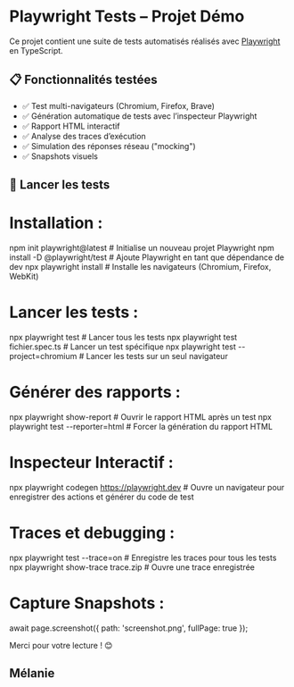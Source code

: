# Playwright Tests – Projet Démo

Ce projet contient une suite de tests automatisés réalisés avec [Playwright](https://playwright.dev/) en TypeScript.

## 📋 Fonctionnalités testées

- ✅ Test multi-navigateurs (Chromium, Firefox, Brave)
- ✅ Génération automatique de tests avec l’inspecteur Playwright
- ✅ Rapport HTML interactif
- ✅ Analyse des traces d’exécution
- ✅ Simulation des réponses réseau ("mocking")
- ✅ Snapshots visuels

## 🚀 Lancer les tests

# Installation :
npm init playwright@latest     # Initialise un nouveau projet Playwright
npm install -D @playwright/test # Ajoute Playwright en tant que dépendance de dev
npx playwright install          # Installe les navigateurs (Chromium, Firefox, WebKit)

# Lancer les tests :
npx playwright test             # Lancer tous les tests
npx playwright test fichier.spec.ts # Lancer un test spécifique
npx playwright test --project=chromium  # Lancer les tests sur un seul navigateur

# Générer des rapports : 
npx playwright show-report      # Ouvrir le rapport HTML après un test
npx playwright test --reporter=html # Forcer la génération du rapport HTML

# Inspecteur Interactif :
npx playwright codegen https://playwright.dev # Ouvre un navigateur pour enregistrer des actions et générer du code de test

# Traces et debugging : 
npx playwright test --trace=on  # Enregistre les traces pour tous les tests
npx playwright show-trace trace.zip # Ouvre une trace enregistrée

# Capture Snapshots :
await page.screenshot({ path: 'screenshot.png', fullPage: true });

Merci pour votre lecture ! 😊
## Mélanie

